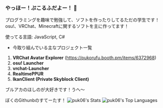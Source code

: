 ### やっほー！ぷこるふだよー！ 👋

プログラミングを趣味で勉強して、ソフトを作ったりしてるただの学生です！
osu!、VRChat、Minecraftに関するソフトを主に作ってます！

使ってる言語: JavaScript, C#

- 今取り組んでいる主なプロジェクト一覧
1. **VRChat Avatar Explorer** (https://pukorufu.booth.pm/items/6372968)
2. **osu! Launcher**
3. **vrchat-Launcher**
4. **RealtimePPUR**
5. **IkanClient (Private Skyblock Client)**

ブルアカのほしのが大好きです！うへ〜

ぼくのGithunbのすてーたす！
![puk06's Stats](https://github-readme-stats.vercel.app/api?username=puk06&theme=react&show_icons=true&hide_border=true&count_private=true)
![puk06's Top Languages](https://github-readme-stats.vercel.app/api/top-langs/?username=puk06&theme=react&show_icons=true&hide_border=true&layout=compact)
